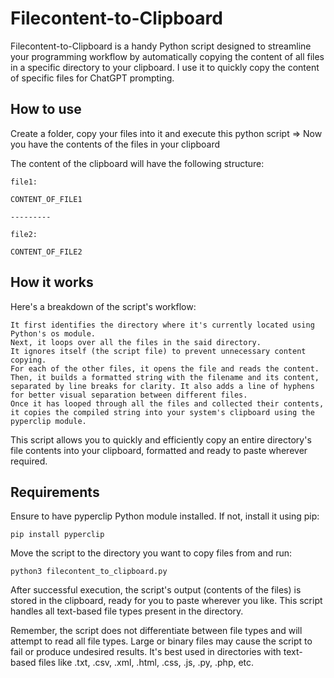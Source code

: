 # Filecontent-to-Clipboard
Filecontent-to-Clipboard is a handy Python script designed to streamline your programming workflow by automatically copying the content of all files in a specific directory to your clipboard.
I use it to quickly copy the content of specific files for ChatGPT prompting.

## How to use
Create a folder, copy your files into it and execute this python script => Now you have the contents of the files in your clipboard

The content of the clipboard will have the following structure:

```
file1:

CONTENT_OF_FILE1

---------

file2:

CONTENT_OF_FILE2
```

## How it works

Here's a breakdown of the script's workflow:

    It first identifies the directory where it's currently located using Python's os module.
    Next, it loops over all the files in the said directory.
    It ignores itself (the script file) to prevent unnecessary content copying.
    For each of the other files, it opens the file and reads the content.
    Then, it builds a formatted string with the filename and its content, separated by line breaks for clarity. It also adds a line of hyphens for better visual separation between different files.
    Once it has looped through all the files and collected their contents, it copies the compiled string into your system's clipboard using the pyperclip module.

This script allows you to quickly and efficiently copy an entire directory's file contents into your clipboard, formatted and ready to paste wherever required.

## Requirements

Ensure to have pyperclip Python module installed. If not, install it using pip:

```pip install pyperclip```

Move the script to the directory you want to copy files from and run:

```python3 filecontent_to_clipboard.py```

After successful execution, the script's output (contents of the files) is stored in the clipboard, ready for you to paste wherever you like. This script handles all text-based file types present in the directory.

Remember, the script does not differentiate between file types and will attempt to read all file types. Large or binary files may cause the script to fail or produce undesired results. It's best used in directories with text-based files like .txt, .csv, .xml, .html, .css, .js, .py, .php, etc.
